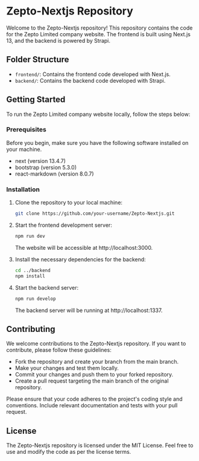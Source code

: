 # Zepto-Nextjs Repository

Welcome to the Zepto-Nextjs repository! This repository contains the code for the Zepto Limited company website. The frontend is built using Next.js 13, and the backend is powered by Strapi.

## Folder Structure

- `frontend/`: Contains the frontend code developed with Next.js.
- `backend/`: Contains the backend code developed with Strapi.

## Getting Started

To run the Zepto Limited company website locally, follow the steps below:

### Prerequisites

Before you begin, make sure you have the following software installed on your machine.

- next (version 13.4.7)
- bootstrap (version 5.3.0)
- react-markdown (version 8.0.7)

### Installation

1. Clone the repository to your local machine:

   ```bash
   git clone https://github.com/your-username/Zepto-Nextjs.git

2. Start the frontend development server:
    ```bash
    npm run dev
    ```
   The website will be accessible at http://localhost:3000.

3. Install the necessary dependencies for the backend:
    ```bash
    cd ../backend
    npm install
    ```

4. Start the backend server:
    ```bash
    npm run develop
    ```
   The backend server will be running at http://localhost:1337.

## Contributing

We welcome contributions to the Zepto-Nextjs repository. If you want to contribute, please follow these guidelines:

- Fork the repository and create your branch from the main branch.
- Make your changes and test them locally.
- Commit your changes and push them to your forked repository.
- Create a pull request targeting the main branch of the original repository.

Please ensure that your code adheres to the project's coding style and conventions. Include relevant documentation and tests with your pull request.

## License

The Zepto-Nextjs repository is licensed under the MIT License. Feel free to use and modify the code as per the license terms.



